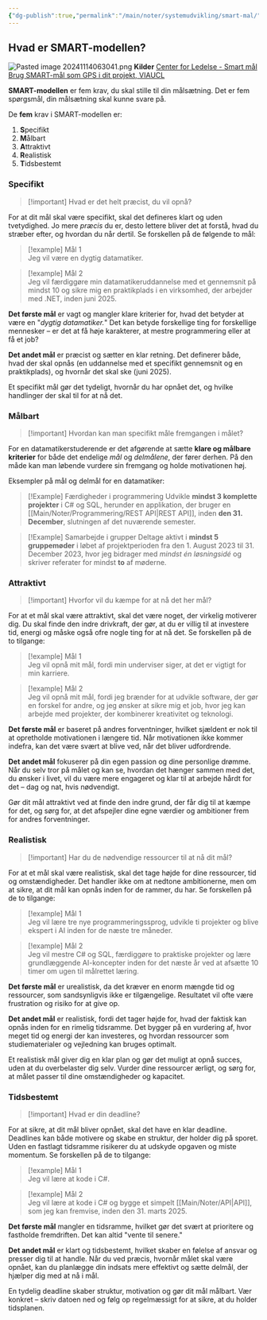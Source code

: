 ```yaml
---
{"dg-publish":true,"permalink":"/main/noter/systemudvikling/smart-mal/","title":"Smart Mål","tags":["læringsmål","systemudvikling","projektarbejde","programmering"],"created":"2024-09-20T10:05:41.522+02:00"}
---
```




## Hvad er SMART-modellen?
![Pasted image 20241114063041.png](/img/user/98_Images/Pasted%20image%2020241114063041.png)
**Kilder**
[Center for Ledelse - Smart mål](https://www.cfl.dk/artikler/smart-modellen-her-er-5-trin-til-at-na-dine-mal)
[Brug SMART-mål som GPS i dit projekt, VIAUCL](https://viden.via.dk/evu/brug-smart-maal-som-gps-i-dit-projekt)

**SMART-modellen** er fem krav, du skal stille til din målsætning. Det er fem
spørgsmål, din målsætning skal kunne svare på.

De **fem** krav i SMART-modellen er:
1. **S**pecifikt
2. **M**ålbart
3. **A**ttraktivt
4. **R**ealistisk
5. **T**idsbestemt

### Specifikt

> [!important] Hvad er det helt præcist, du vil opnå?

For at dit mål skal være specifikt, skal det defineres klart og uden tvetydighed. Jo mere *præcis* du er, desto lettere bliver det at forstå, hvad du stræber efter, og hvordan du når dertil. 
Se forskellen på de følgende to mål:

> [!example] Mål 1  
> Jeg vil være en dygtig datamatiker.

> [!example] Mål 2  
> Jeg vil færdiggøre min datamatikeruddannelse med et gennemsnit på mindst 10 og sikre mig en praktikplads i en virksomhed, der arbejder med .NET, inden juni 2025.

**Det første mål** er vagt og mangler klare kriterier for, hvad det betyder at være en "*dygtig datamatiker.*" Det kan betyde forskellige ting for forskellige mennesker – er det at få høje karakterer, at mestre programmering eller at få et job?

**Det andet mål** er præcist og sætter en klar retning. Det definerer både, hvad der skal opnås (en uddannelse med et specifikt gennemsnit og en praktikplads), og hvornår det skal ske (juni 2025). 

Et specifikt mål gør det tydeligt, hvornår du har opnået det, og hvilke handlinger der skal til for at nå det.

### Målbart

> [!important] Hvordan kan man specifikt måle fremgangen i målet?

For en datamatikerstuderende er det afgørende at sætte **klare og målbare kriterier** for både det endelige *mål* og *delmålene*, der fører derhen. På den måde kan man løbende vurdere sin fremgang og holde motivationen høj. 

Eksempler på mål og delmål for en datamatiker:

>[!Example] Færdigheder i programmering
> Udvikle **mindst 3 komplette projekter** i C# og SQL, herunder en applikation, der bruger en [[Main/Noter/Programmering/REST API\|REST API]], inden **den 31. December**, slutningen af det nuværende semester.


>[!Example] Samarbejde i grupper
>Deltage aktivt i **mindst 5 gruppemøder** i løbet af projektperioden fra den 1. August 2023 til 31. December 2023, hvor jeg bidrager med *mindst én løsningsidé* og skriver referater for mindst **to** af møderne.

### Attraktivt

> [!important] Hvorfor vil du kæmpe for at nå det her mål?

For at et mål skal være attraktivt, skal det være noget, der virkelig motiverer dig. Du skal finde den indre drivkraft, der gør, at du er villig til at investere tid, energi og måske også ofre nogle ting for at nå det. Se forskellen på de to tilgange:

> [!example] Mål 1  
> Jeg vil opnå mit mål, fordi min underviser siger, at det er vigtigt for min karriere.

> [!example] Mål 2  
> Jeg vil opnå mit mål, fordi jeg brænder for at udvikle software, der gør en forskel for andre, og jeg ønsker at sikre mig et job, hvor jeg kan arbejde med projekter, der kombinerer kreativitet og teknologi.

**Det første mål** er baseret på andres forventninger, hvilket sjældent er nok til at opretholde motivationen i længere tid. Når motivationen ikke kommer indefra, kan det være svært at blive ved, når det bliver udfordrende.

**Det andet mål** fokuserer på din egen passion og dine personlige drømme. Når du selv tror på målet og kan se, hvordan det hænger sammen med det, du ønsker i livet, vil du være mere engageret og klar til at arbejde hårdt for det – dag og nat, hvis nødvendigt.

Gør dit mål attraktivt ved at finde den indre grund, der får dig til at kæmpe for det, og sørg for, at det afspejler dine egne værdier og ambitioner frem for andres forventninger.
### Realistisk

> [!important] Har du de nødvendige ressourcer til at nå dit mål?

For at et mål skal være realistisk, skal det tage højde for dine ressourcer, tid og omstændigheder. Det handler ikke om at nedtone ambitionerne, men om at sikre, at dit mål kan opnås inden for de rammer, du har. Se forskellen på de to tilgange:

> [!example] Mål 1  
> Jeg vil lære tre nye programmeringssprog, udvikle ti projekter og blive ekspert i AI inden for de næste tre måneder.

> [!example] Mål 2  
> Jeg vil mestre C# og SQL, færdiggøre to praktiske projekter og lære grundlæggende AI-koncepter inden for det næste år ved at afsætte 10 timer om ugen til målrettet læring.

**Det første mål** er urealistisk, da det kræver en enorm mængde tid og ressourcer, som sandsynligvis ikke er tilgængelige. Resultatet vil ofte være frustration og risiko for at give op.

**Det andet mål** er realistisk, fordi det tager højde for, hvad der faktisk kan opnås inden for en rimelig tidsramme. Det bygger på en vurdering af, hvor meget tid og energi der kan investeres, og hvordan ressourcer som studiematerialer og vejledning kan bruges optimalt.

Et realistisk mål giver dig en klar plan og gør det muligt at opnå succes, uden at du overbelaster dig selv. Vurder dine ressourcer ærligt, og sørg for, at målet passer til dine omstændigheder og kapacitet.

### Tidsbestemt

> [!important] Hvad er din deadline?

For at sikre, at dit mål bliver opnået, skal det have en klar deadline. Deadlines kan både motivere og skabe en struktur, der holder dig på sporet. Uden en fastlagt tidsramme risikerer du at udskyde opgaven og miste momentum. Se forskellen på de to tilgange:

> [!example] Mål 1  
> Jeg vil lære at kode i C#.

> [!example] Mål 2  
> Jeg vil lære at kode i C# og bygge et simpelt [[Main/Noter/API\|API]], som jeg kan fremvise, inden den 31. marts 2025.

**Det første mål** mangler en tidsramme, hvilket gør det svært at prioritere og fastholde fremdriften. Det kan altid "vente til senere."

**Det andet mål** er klart og tidsbestemt, hvilket skaber en følelse af ansvar og presser dig til at handle. Når du ved præcis, hvornår målet skal være opnået, kan du planlægge din indsats mere effektivt og sætte delmål, der hjælper dig med at nå i mål.

En tydelig deadline skaber struktur, motivation og gør dit mål målbart. Vær konkret – skriv datoen ned og følg op regelmæssigt for at sikre, at du holder tidsplanen.


